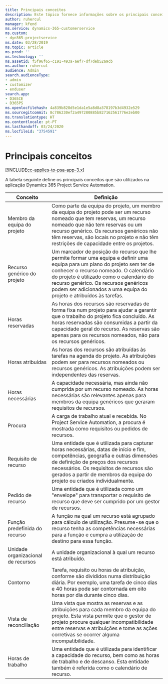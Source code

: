 ```yaml
---
title: Principais conceitos
description: Este tópico fornece informações sobre os principais conceitos para a gestão de recursos no Project Service Automation.
author: ruhercul
manager: kfend
ms.service: dynamics-365-customerservice
ms.custom:
- dyn365-projectservice
ms.date: 03/28/2019
ms.topic: article
ms.prod: ''
ms.technology: ''
ms.assetid: f5f96f65-c191-493a-aef7-df7deb52a9cb
ms.author: ruhercul
audience: Admin
search.audienceType:
- admin
- customizer
- enduser
search.app:
- D365CE
- D365PS
ms.openlocfilehash: 4a839b828d5e1da1e5a8d8a378197b3d4932e529
ms.sourcegitcommit: 8c786230ef2a497280885b827162561776e2eb00
ms.translationtype: HT
ms.contentlocale: pt-PT
ms.lasthandoff: 03/24/2020
ms.locfileid: "3754591"
---
```

# <a name="key-concepts"></a>Principais conceitos

[!INCLUDE[cc-applies-to-psa-app-3.x](../includes/cc-applies-to-psa-app-3x.md)]

A tabela seguinte define os principais conceitos que são utilizados na aplicação Dynamics 365 Project Service Automation.

| Conceito                    | Definição |
|----------------------------|------------|
| Membro da equipa do projeto        | Como parte da equipa do projeto, um membro da equipa do projeto pode ser um recurso nomeado que tem reservas, um recurso nomeado que não tem reservas ou um recurso genérico. Os recursos genéricos não têm reservas, são locais no projeto e não têm restrições de capacidade entre os projetos. |
| Recurso genérico do projeto   | Um marcador de posição do recurso que lhe permite formar uma equipa e definir uma equipa para um plano do projeto sem ter de conhecer o recurso nomeado. O calendário do projeto é utilizado como o calendário do recurso genérico. Os recursos genéricos podem ser adicionados a uma equipa do projeto e atribuídos às tarefas. |
| Horas reservadas               | As horas dos recursos são reservadas de forma fixa num projeto para ajudar a garantir que o trabalho do projeto fica concluído. As horas reservadas são consumidas a partir da capacidade geral do recurso. As reservas são apenas para os recursos nomeados, não para os recursos genéricos. |
| Horas atribuídas             | As horas dos recursos são atribuídas às tarefas na agenda do projeto. As atribuições podem ser para recursos nomeados ou recursos genéricos. As atribuições podem ser independentes das reservas. |
| Horas necessárias             | A capacidade necessária, mas ainda não cumprida por um recurso nomeado. As horas necessárias são relevantes apenas para membros da equipa genéricos que geraram requisitos de recursos. |
| Procura                     | A carga de trabalho atual e recebida. No Project Service Automation, a procura é mostrada como requisitos ou pedidos de recursos. |
| Requisito de recurso       | Uma entidade que é utilizada para capturar horas necessárias, datas de início e fim, competências, geografia e outras dimensões de definição de preços dos recursos necessários. Os requisitos de recursos são gerados a partir de membros da equipa do projeto ou criados individualmente. |
| Pedido de recurso           | Uma entidade que é utilizada como um "envelope" para transportar o requisito de recurso que deve ser cumprido por um gestor de recursos. |
| Função predefinida do recurso      | A função na qual um recurso está agrupado para cálculo de utilização. Presume-se que o recurso tenha as competências necessárias para a função e cumpra a utilização de destino para essa função. |
| Unidade organizacional de recursos | A unidade organizacional à qual um recurso está atribuído. |
| Contorno                    | Tarefa, requisito ou horas de atribuição, conforme são divididos numa distribuição diária. Por exemplo, uma tarefa de cinco dias e 40 horas pode ser contornada em oito horas por dia durante cinco dias. |
| Vista de reconciliação        | Uma vista que mostra as reservas e as atribuições para cada membro da equipa do projeto. Esta vista permite que o gestor de projeto procure qualquer incompatibilidade entre reservas e atribuições e tome as ações corretivas se ocorrer alguma incompatibilidade. |
| Horas de trabalho                 | Uma entidade que é utilizada para identificar a capacidade do recurso, bem como as horas de trabalho e de descanso. Esta entidade também é referida como o calendário de recurso. |
